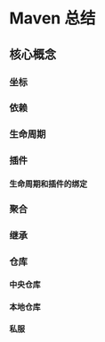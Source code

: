 # Maven 总结

## 核心概念

### 坐标

### 依赖

### 生命周期

### 插件

#### 生命周期和插件的绑定

### 聚合

### 继承



### 仓库

#### 中央仓库

#### 本地仓库

#### 私服